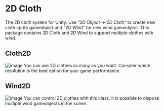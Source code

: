 # 2D Cloth

The 2D cloth system for Unity. Use _"2D Object -> 2D Cloth"_ to create new cloth sprite gameobject and _"2D Wind"_ for new wind gameobject.
This package contains 2D Cloth and 2D Wind to support multiple clothes with wind.

## Cloth2D
![image](https://user-images.githubusercontent.com/12474900/115823005-7c960200-a440-11eb-89bc-4acb28af9a23.png)
You can use 2D clothes as many as you want. Consider which resolution is the best option for your game performance.

## Wind2D
![image](https://user-images.githubusercontent.com/12474900/115823059-9d5e5780-a440-11eb-90ef-595583bbcd56.png)
You can control 2D clothes with this class. It is possible to dispose multiple wind gameobjects in the scene.
